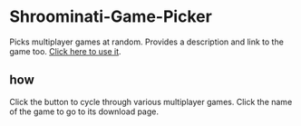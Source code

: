 # Shroominati-Game-Picker
Picks multiplayer games at random. Provides a description and link to the game too.
[Click here to use it](https://shroominati-game-picker.colind8.repl.co).

## how
Click the button to cycle through various multiplayer games. Click the name of the game to go to its download page.
